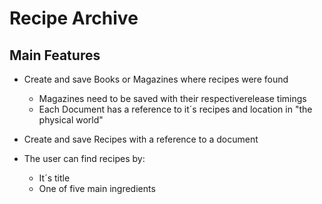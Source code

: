 # Recipe Archive

## Main Features

- Create and save Books or Magazines where recipes were found

  - Magazines need to be saved with their respectiverelease timings
  - Each Document has a reference to it´s recipes and location in "the physical world"

- Create and save Recipes with a reference to a document

- The user can find recipes by:
  - It´s title
  - One of five main ingredients
